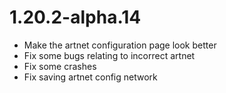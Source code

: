 # 1.20.2-alpha.14

* Make the artnet configuration page look better
* Fix some bugs relating to incorrect artnet
* Fix some crashes
* Fix saving artnet config network